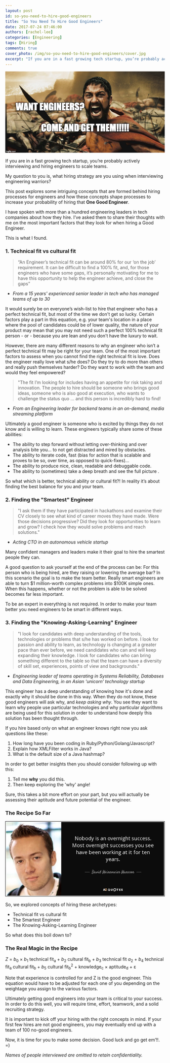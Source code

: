 ```yaml
---
layout: post
id: so-you-need-to-hire-good-engineers
title: "So You Need To Hire Good Engineers"
date: 2017-07-24 07:46:00
authors: [rachel-lee]
categories: [Engineering]
tags: [Hiring]
comments: true
cover_photo: /img/so-you-need-to-hire-good-engineers/cover.jpg
excerpt: "If you are in a fast growing tech startup, you’re probably actively interviewing and hiring engineers to scale teams. My question to you is, what hiring strategy are you using when interviewing engineering warriors?"
---
```


![cover](/img/so-you-need-to-hire-good-engineers/cover.jpg)

If you are in a fast growing tech startup, you’re probably actively interviewing and hiring engineers to scale teams.

My question to you is, what hiring strategy are you using when interviewing engineering warriors?

This post explores some intriguing concepts that are formed behind hiring processes for engineers and how these concepts shape processes to increase your probability of hiring that **One Good Engineer**.

I have spoken with more than a hundred engineering leaders in tech companies about how they hire. I’ve asked them to share their thoughts with me on the most important factors that they look for when hiring a Good Engineer.

This is what I found.

### 1. Technical fit vs cultural fit

> “An Engineer’s technical fit can be around 80% for our ‘on the job’ requirement. It can be difficult to find a 100% fit, and, for those engineers who have some gaps, it’s personally motivating for me to have this opportunity to help the engineer achieve, and close the gaps”

- *From a 15 years' experienced senior leader in tech who has managed teams of up to 30*

It would surely be on everyone’s wish-list to hire that engineer who has a perfect technical fit, but most of the time we don't get so lucky. Certain factors play a part in this equation, e.g. your team's location in a place where the pool of candidates could be of lower quality, the nature of your product may mean that you may not need such a perfect 100% technical fit person - or - because you are lean and you don't have the luxury to wait.

However, there are many different reasons to why an engineer who isn’t a perfect technical fit may be right for your team.  One of the most important factors to assess when you cannot find the right technical fit is love.  Does the engineer really love what s/he does? Do they try to do more than others and really push themselves harder? Do they want to work with the team and would they feel empowered?

> "The fit I’m looking for includes having an appetite for risk taking and innovation. The people to hire should be someone who brings good ideas, someone who is also good at execution, who wants to challenge the status quo ... and this person is incredibly hard to find!

- *From an Engineering leader for backend teams in an on-demand, media streaming platform*

Ultimately a good engineer is someone who is excited by things they do not know and is willing to learn. These engineers typically share some of these abilities:

- The ability to step forward without letting over-thinking and over analysis bite you... to not get distracted and mired by obstacles.
- The ability to iterate code, fast (bias for action that is scalable and proves to be so, over time, as opposed to quick-fixes)...
- The ability to produce nice, clean, readable and debuggable code.
- The ability to (sometimes) take a deep breath and see the full picture .

So what which is better, technical ability or cultural fit?! In reality it’s about finding the best balance for you and your team.

### 2. Finding the "Smartest" Engineer

> "I ask them if they have participated in hackathons and examine their CV closely to see what kind of career moves they have made. Were those decisions progressive? Did they look for opportunities to learn and grow?  I check how they would solve problems and reach solutions."

- *Acting CTO in an autonomous vehicle startup*

Many confident managers and leaders make it their goal to hire the smartest people they can.

A good question to ask yourself at the end of the process can be: For this person who is being hired, are they raising or lowering the average bar? In this scenario the goal is to make the team better. Really smart engineers are able to turn $1 million-worth complex problems into $100K simple ones. When this happens, whether or not the problem is able to be solved becomes far less important.

To be an expert in everything is not required. In order to make your team better you need engineers to be smart in different ways.

### 3. Finding the "Knowing-Asking-Learning" Engineer

> "I look for candidates with deep understanding of the tools, technologies or problems that s/he has worked on before. I look for passion and ability to learn, as technology is changing at a greater pace than ever before, we need candidates who can and will keep expanding their knowledge. I look for candidates who can bring something different to the table so that the team can have a diversity of skill set, experiences, points of view and backgrounds."

- *Engineering leader of teams operating in Systems Reliability, Databases and Data Engineering, in an Asian ‘unicorn’ technology startup*

This engineer has a deep understanding of knowing how it's done and exactly why it should be done in this way. When they do not know, these good engineers will ask why, and *keep asking why*. You see they want to learn why people use particular technologies and why particular algorithms are being used for this solution in order to understand how deeply this solution has been thought through.

If you hire based only on what an engineer knows right now you ask questions like these:

1. How long have you been coding in Ruby/Python/Golang/Javascript?
2. Explain how XMLFilter works in Java?
3. What is the default size of a Java hashmap?

In order to get better insights then you should consider following up with this:

1. Tell me **why** you did this.
2. Then keep exploring the 'why' angle!

Sure, this takes a bit more effort on your part, but you will actually be assessing their aptitude and future potential of the engineer.

### The Recipe So Far

![quote](/img/so-you-need-to-hire-good-engineers/quote.jpg)

So, we explored concepts of hiring these archetypes:

- Technical fit vs cultural fit
- The Smartest Engineer
- The Knowing-Asking-Learning Engineer

So what does this boil down to?

### The Real Magic in the Recipe

*Z* = *b*<sub>0</sub> &times; *b*<sub>1</sub> technical fit<sub>a</sub> + *b*<sub>2</sub> cultural fit<sub>b</sub> + *b*<sub>3</sub> technical fit *a*<sub>2</sub> + *b*<sub>4</sub> technical fit<sub>a</sub> cultural fit<sub>b</sub> + *b*<sub>5</sub> cultural fit<sub>b</sub><sup>2</sup> + knowledge<sub>c</sub> &times; aptitude<sub>d</sub> + &epsilon;

Note that experience is controlled for and Z is the good engineer. This equation would have to be adjusted for each one of you depending on the weightage you assign to the various factors.

Ultimately getting good engineers into your team is critical to your success. In order to do this well, you will require time, effort, teamwork, and a solid recruiting strategy.

It is important to kick off your hiring with the right concepts in mind. If your first few hires are not good engineers, you may eventually end up with a team of 100 no-good engineers.

Now, it is time for you to make some decision. Good luck and go get em’!!. =)

*Names of people interviewed are omitted to retain confidentiality.*
